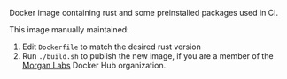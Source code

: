 Docker image containing rust and some preinstalled packages used in CI.

This image manually maintained:
1. Edit `Dockerfile` to match the desired rust version
2. Run `./build.sh` to publish the new image, if you are a member of the [Morgan
   Labs](https://hub.docker.com/u/morganlabs/) Docker Hub organization.

